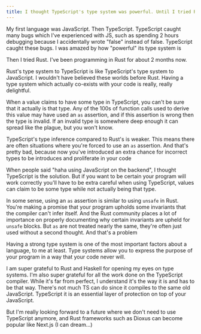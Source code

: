 ```yaml
---
title: I thought TypeScript's type system was powerful. Until I tried Rust.
---
```


My first language was JavaScript. Then TypeScript. TypeScript caught many bugs which I've experienced with JS, such as spending 2 hours debugging because I accidentally wrote "false" instead of false. TypeScript caught these bugs. I was amazed by how "powerful" its type system is

Then I tried Rust. I've been programming in Rust for about 2 months now.

Rust's type system to TypeScript is like TypeScript's type system to JavaScript. I wouldn't have believed these worlds before Rust. Having a type system which actually co-exists with your code is really, really delightful.

When a value claims to have some type in TypeScript, you can't be sure that it actually is that type. Any of the 100s of function calls used to derive this value may have used an `as` assertion, and if this assertion is wrong then the type is invalid. If an invalid type is somewhere deep enough it can spread like the plague, but you won't know.

TypeScript's type inference compared to Rust's is weaker. This means there are often situations where you're forced to use an `as` assertion. And that's pretty bad, because now you've introduced an extra chance for incorrect types to be introduces and proliferate in your code

When people said "haha using JavaScript on the backend", I thought TypeScript is the solution. But if you want to be certain your program will work correctly you'll have to be extra careful when using TypeScript, values can claim to be some type while not actually being that type.

In some sense, using an `as` assertion is similar to using `unsafe` in Rust. You're making a promise that your program upholds some invariants that the compiler can't infer itself. And the Rust community places a lot of importance on properly documenting why certain invariants are upheld for `unsafe` blocks. But `as` are not treated nearly the same, they're often just used without a second thought. And that's a problem

Having a strong type system is one of the most important factors about a language, to me at least. Type systems allow you to express the purpose of your program in a way that your code never will.

I am super grateful to Rust and Haskell for opening my eyes on type systems. I'm also super grateful for all the work done on the TypeScript compiler. While it's far from perfect, I understand it's the way it is and has to be that way. There's not much TS can do since it compiles to the same old JavaScript. TypeScript it is an essential layer of protection on top of your JavaScript.

But I'm really looking forward to a future where we don't need to use TypeScript anymore, and Rust frameworks such as Dioxus can become popular like Next.js (I can dream...)
